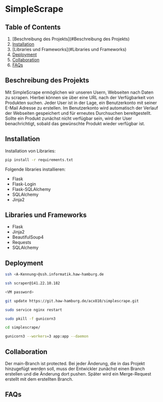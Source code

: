 # SimpleScrape

## Table of Contents
1. [Beschreibung des Projekts](#Beschreibung des Projekts)
2. [Installation](#Installation)
3. [Libraries und Frameworks](#Libraries und Frameworks)
4. [Deployment](#deployment)
5. [Collaboration](#collaboration)
6. [FAQs](#faqs)

## Beschreibung des Projekts
Mit SimpleScrape ermöglichen wir unseren Usern, Webseiten nach Daten zu scrapen. Hierbei können sie über eine URL nach der Verfügbarkeit von Produkten suchen. Jeder User ist in der Lage, ein Benutzerkonto mit seiner E-Mail Adresse zu erstellen. Im Benutzerkonto wird automatisch der Verlauf der Webseiten gespeichert und für erneutes Durchsuchen bereitgestellt. Sollte ein Produkt zunächst nicht verfügbar sein, wird der User benachrichtigt, sobald das gewünschte Produkt wieder verfügbar ist.


## Installation
Installation von Libraries:

```bash
pip install -r requirements.txt
```


Folgende libraries installieren:
- Flask
- Flask-Login
- Flask-SQLAlchemy
- SQLAlchemy
- Jinja2


## Libraries und Frameworks
- Flask
- Jinja2
- BeautifulSoup4
- Requests
- SQLAlchemy

## Deployment
```bash
ssh <A-Kennung>@ssh.informatik.haw-hamburg.de

ssh scraper@141.22.10.182

<VM password>

git update https://git.haw-hamburg.de/acx810/simplescrape.git

sudo service nginx restart

sudo pkill -f gunicorn3

cd simplescrape/

gunicorn3 --workers=3 app:app --daemon
```


## Collaboration
Der main-Branch ist protected. Bei jeder Änderung, die in das Projekt hinzugefügt werden soll, muss der Entwickler zunächst einen Branch erstellen und die Änderung dort pushen. Später wird ein Merge-Request erstellt mit dem erstellten Branch.

## FAQs





